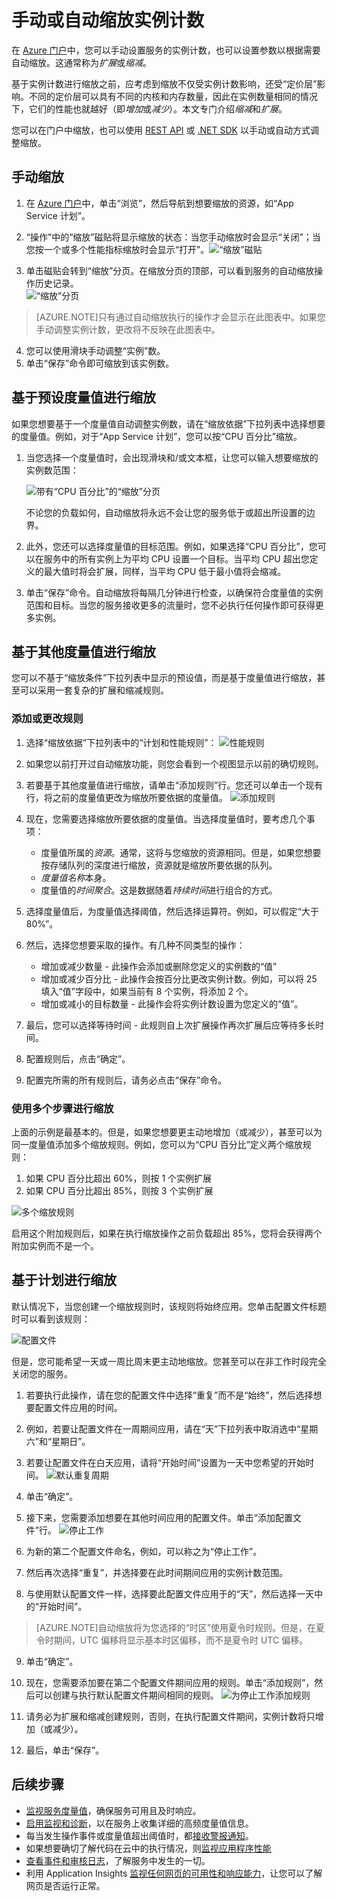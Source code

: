 <properties 
	pageTitle="手动或自动缩放实例计数" 
	description="了解如何扩展您的 Azure 服务。" 
	authors="stepsic-microsoft-com" 
	manager="ronmart" 
	editor="" 
	services="azure-portal" 
	documentationCenter="na"/>

<tags 
	ms.service="azure-portal" 
	ms.date="04/28/2015" 
	wacn.date=""/>

# 手动或自动缩放实例计数

在 [Azure 门户](https://manage.windowsazure.cn/)中，您可以手动设置服务的实例计数，也可以设置参数以根据需要自动缩放。这通常称为*扩展*或*缩减*。

基于实例计数进行缩放之前，应考虑到缩放不仅受实例计数影响，还受“定价层”影响。不同的定价层可以具有不同的内核和内存数量，因此在实例数量相同的情况下，它们的性能也就越好（即*增加*或*减少*）。本文专门介绍*缩减*和*扩展*。

您可以在门户中缩放，也可以使用 [REST API](https://msdn.microsoft.com/zh-cn/library/azure/dn931953.aspx) 或 [.NET SDK](https://www.nuget.org/packages/Microsoft.Azure.Insights/) 以手动或自动方式调整缩放。

## 手动缩放

1. 在 [Azure 门户](https://manage.windowsazure.cn/)中，单击“浏览”，然后导航到想要缩放的资源，如“App Service 计划”。

2. “操作”中的“缩放”磁贴将显示缩放的状态：当您手动缩放时会显示“关闭”；当您按一个或多个性能指标缩放时会显示“打开”。![“缩放”磁贴](./media/insights-how-to-scale/Insights_UsageLens.png)

3. 单击磁贴会转到“缩放”分页。在缩放分页的顶部，可以看到服务的自动缩放操作历史记录。  
    ![“缩放”分页](./media/insights-how-to-scale/Insights_ScaleBladeDayZero.png)
    
>[AZURE.NOTE]只有通过自动缩放执行的操作才会显示在此图表中。如果您手动调整实例计数，更改将不反映在此图表中。

4. 您可以使用滑块手动调整“实例”数。
5. 单击“保存”命令即可缩放到该实例数。 

## 基于预设度量值进行缩放

如果您想要基于一个度量值自动调整实例数，请在“缩放依据”下拉列表中选择想要的度量值。例如，对于“App Service 计划”，您可以按“CPU 百分比”缩放。

1. 当您选择一个度量值时，会出现滑块和/或文本框，让您可以输入想要缩放的实例数范围：

    ![带有“CPU 百分比”的“缩放”分页](./media/insights-how-to-scale/Insights_ScaleBladeCPU.png)
    
    不论您的负载如何，自动缩放将永远不会让您的服务低于或超出所设置的边界。

2. 此外，您还可以选择度量值的目标范围。例如，如果选择“CPU 百分比”，您可以在服务中的所有实例上为平均 CPU 设置一个目标。当平均 CPU 超出您定义的最大值时将会扩展，同样，当平均 CPU 低于最小值将会缩减。

3. 单击“保存”命令。自动缩放将每隔几分钟进行检查，以确保符合度量值的实例范围和目标。当您的服务接收更多的流量时，您不必执行任何操作即可获得更多实例。

## 基于其他度量值进行缩放

您可以不基于“缩放条件”下拉列表中显示的预设值，而是基于度量值进行缩放，甚至可以采用一套复杂的扩展和缩减规则。

### 添加或更改规则

1. 选择“缩放依据”下拉列表中的“计划和性能规则”：
![性能规则](./media/insights-how-to-scale/Insights_PerformanceRules.png)

2. 如果您以前打开过自动缩放功能，则您会看到一个视图显示以前的确切规则。

3. 若要基于其他度量值进行缩放，请单击“添加规则”行。您还可以单击一个现有行，将之前的度量值更改为缩放所要依据的度量值。
![添加规则](./media/insights-how-to-scale/Insights_AddRule.png)

4. 现在，您需要选择缩放所要依据的度量值。当选择度量值时，要考虑几个事项：
    * 度量值所属的*资源*。通常，这将与您缩放的资源相同。但是，如果您想要按存储队列的深度进行缩放，资源就是缩放所要依据的队列。
    * *度量值名称*本身。 
    * 度量值的*时间聚合*。这是数据随着*持续时间*进行组合的方式。
    
5. 选择度量值后，为度量值选择阈值，然后选择运算符。例如，可以假定“大于 80%”。

6. 然后，选择您想要采取的操作。有几种不同类型的操作：
    * 增加或减少数量 - 此操作会添加或删除您定义的实例数的“值”
    * 增加或减少百分比 - 此操作会按百分比更改实例计数。例如，可以将 25 填入“值”字段中，如果当前有 8 个实例，将添加 2 个。
    * 增加或减小的目标数量 - 此操作会将实例计数设置为您定义的“值”。

7. 最后，您可以选择等待时间 - 此规则自上次扩展操作再次扩展后应等待多长时间。
    
8. 配置规则后，点击“确定”。

9. 配置完所需的所有规则后，请务必点击“保存”命令。

### 使用多个步骤进行缩放

上面的示例是最基本的。但是，如果您想要更主动地增加（或减少），甚至可以为同一度量值添加多个缩放规则。例如，您可以为“CPU 百分比”定义两个缩放规则：

1. 如果 CPU 百分比超出 60%，则按 1 个实例扩展
2. 如果 CPU 百分比超出 85%，则按 3 个实例扩展

![多个缩放规则](./media/insights-how-to-scale/Insights_MultipleScaleRules.png)

启用这个附加规则后，如果在执行缩放操作之前负载超出 85%，您将会获得两个附加实例而不是一个。

## 基于计划进行缩放


默认情况下，当您创建一个缩放规则时，该规则将始终应用。您单击配置文件标题时可以看到该规则：

![配置文件](./media/insights-how-to-scale/Insights_Profile.png)

但是，您可能希望一天或一周比周末更主动地缩放。您甚至可以在非工作时段完全关闭您的服务。

1. 若要执行此操作，请在您的配置文件中选择“重复”而不是“始终”，然后选择想要配置文件应用的时间。

2. 例如，若要让配置文件在一周期间应用，请在“天”下拉列表中取消选中“星期六”和“星期日”。

3. 若要让配置文件在白天应用，请将“开始时间”设置为一天中您希望的开始时间。
    ![默认重复周期](./media/insights-how-to-scale/Insights_ProfileRecurrence.png)

4. 单击“确定”。

5. 接下来，您需要添加想要在其他时间应用的配置文件。单击“添加配置文件”行。
    ![停止工作](./media/insights-how-to-scale/Insights_ProfileOffWork.png)

6. 为新的第二个配置文件命名，例如，可以称之为“停止工作”。

7. 然后再次选择“重复”，并选择要在此时间期间应用的实例计数范围。

8. 与使用默认配置文件一样，选择要此配置文件应用于的“天”，然后选择一天中的“开始时间”。

>[AZURE.NOTE]自动缩放将为您选择的“时区”使用夏令时规则。但是，在夏令时期间，UTC 偏移将显示基本时区偏移，而不是夏令时 UTC 偏移。

9. 单击“确定”。

10. 现在，您需要添加要在第二个配置文件期间应用的规则。单击“添加规则”，然后可以创建与执行默认配置文件期间相同的规则。
    ![为停止工作添加规则](./media/insights-how-to-scale/Insights_RuleOffWork.png)

11. 请务必为扩展和缩减创建规则，否则，在执行配置文件期间，实例计数将只增加（或减少）。

12. 最后，单击“保存”。

## 后续步骤

* [监视服务度量值](/documentation/articles/insights-how-to-customize-monitoring)，确保服务可用且及时响应。
* [启用监视和诊断](/documentation/articles/insights-how-to-use-diagnostics)，以在服务上收集详细的高频度量值信息。
* 每当发生操作事件或度量值超出阈值时，都[接收警报通知](/documentation/articles/insights-receive-alert-notifications)。
* 如果想要确切了解代码在云中的执行情况，则[监视应用程序性能](/documentation/articles/insights-perf-analytics)
* [查看事件和审核日志](/documentation/articles/insights-debugging-with-events)，了解服务中发生的一切。
* 利用 Application Insights [监视任何网页的可用性和响应能力](/documentation/articles/app-insights-monitor-web-app-availability)，让您可以了解网页是否运行正常。
 

<!---HONumber=67-->
